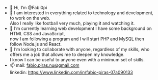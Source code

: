 - 👋 Hi, I’m @Fabi0pi
- 👀 I am interested in everything related to technology and development, to work on the web. <br>
     Also I really like football very much, playing it and watching it.
- 🌱 I’m currently learning web development I have some background on HTML CSS and JavaScript, <br>
     now I am following a program and I will start PHP and MySQL then follow Node.js and React.
- 💞️ I’m looking to collaborate with anyone, regardless of my skills, who offers me a job that allows me to deepen my knowledge. <br>
     I know I can be useful to anyone even with a minimum set of skills.
- 📫 mail: fabio.piras.nu@gmail.com <br>
     linkedin: https://www.linkedin.com/in/fabio-piras-07a090133

<!---
Fabi0pi/Fabi0pi is a ✨ special ✨ repository because its `README.md` (this file) appears on your GitHub profile.
You can click the Preview link to take a look at your changes.
--->
